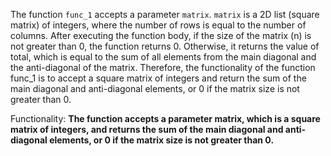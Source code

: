 The function `func_1` accepts a parameter `matrix`. `matrix` is a 2D list (square matrix) of integers, where the number of rows is equal to the number of columns. After executing the function body, if the size of the matrix (n) is not greater than 0, the function returns 0. Otherwise, it returns the value of total, which is equal to the sum of all elements from the main diagonal and the anti-diagonal of the matrix. Therefore, the functionality of the function func_1 is to accept a square matrix of integers and return the sum of the main diagonal and anti-diagonal elements, or 0 if the matrix size is not greater than 0. 

Functionality: **The function accepts a parameter matrix, which is a square matrix of integers, and returns the sum of the main diagonal and anti-diagonal elements, or 0 if the matrix size is not greater than 0.**